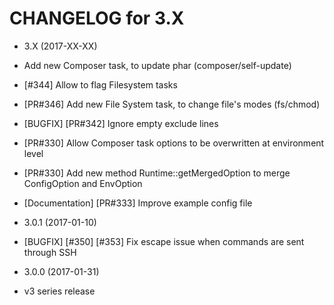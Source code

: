 CHANGELOG for 3.X
=================

* 3.X (2017-XX-XX)
 * Add new Composer task, to update phar (composer/self-update)
 * [#344] Allow to flag Filesystem tasks
 * [PR#346] Add new File System task, to change file's modes (fs/chmod)
 * [BUGFIX] [PR#342] Ignore empty exclude lines
 * [PR#330] Allow Composer task options to be overwritten at environment level
 * [PR#330] Add new method Runtime::getMergedOption to merge ConfigOption and EnvOption
 * [Documentation] [PR#333] Improve example config file

* 3.0.1 (2017-01-10)
 * [BUGFIX] [#350] [#353] Fix escape issue when commands are sent through SSH

* 3.0.0 (2017-01-31)
 * v3 series release
